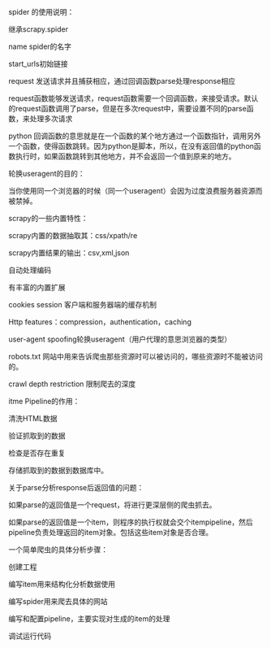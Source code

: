 spider 的使用说明：

继承scrapy.spider

name spider的名字

start_urls初始链接

request 发送请求并且捕获相应，通过回调函数parse处理response相应

request函数能够发送请求，request函数需要一个回调函数，来接受请求。默认的request函数调用了parse，但是在多次request中，需要设置不同的parse函数，来处理多次请求

python
回调函数的意思就是在一个函数的某个地方通过一个函数指针，调用另外一个函数，使得函数跳转。因为python是脚本，所以，在没有返回值的python函数执行时，如果函数跳转到其他地方，并不会返回一个值到原来的地方。

轮换useragent的目的：

当你使用同一个浏览器的时候（同一个useragent）会因为过度浪费服务器资源而被禁掉。

scrapy的一些内置特性：

scrapy内置的数据抽取其：css/xpath/re

scrapy内置结果的输出：csv,xml,json

自动处理编码

有丰富的内置扩展

cookies session 客户端和服务器端的缓存机制

Http features：compression，authentication，caching

user-agent spoofing轮换useragent（用户代理的意思浏览器的类型）

robots.txt 网站中用来告诉爬虫那些资源时可以被访问的，哪些资源时不能被访问的。

crawl depth restriction 限制爬去的深度

itme Pipeline的作用：

清洗HTML数据

验证抓取到的数据

检查是否存在重复

存储抓取到的数据到数据库中。

关于parse分析response后返回值的问题：

如果parse的返回值是一个request，将进行更深层侧的爬虫抓去。

如果parse的返回值是一个item，则程序的执行权就会交个itempipeline，然后pipeline负责处理返回的item对象。包括这些item对象是否合理。

一个简单爬虫的具体分析步骤：

创建工程

编写item用来结构化分析数据使用

编写spider用来爬去具体的网站

编写和配置pipeline，主要实现对生成的item的处理

调试运行代码
